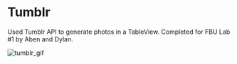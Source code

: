 # Tumblr

Used Tumblr API to generate photos in a TableView. Completed for FBU Lab #1 by Aben and Dylan.

![tumblr_gif](https://user-images.githubusercontent.com/65196174/123303133-16326c00-d4e3-11eb-9ccd-39d4002905b8.gif)
